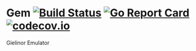 # Gem [![Build Status](https://drone.io/github.com/sinusoids/gem/status.png)](https://drone.io/github.com/sinusoids/gem/latest) [![Go Report Card](http://goreportcard.com/badge/sinusoids/gem)](http://goreportcard.com/report/sinusoids/gem) [![codecov.io](https://codecov.io/github/sinusoids/gem/coverage.svg?branch=master)](https://codecov.io/github/sinusoids/gem?branch=master)
Gielinor Emulator
